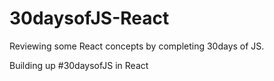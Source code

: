 # 30daysofJS-React
Reviewing some React concepts by completing 30days of JS. 

Building up #30daysofJS in React
